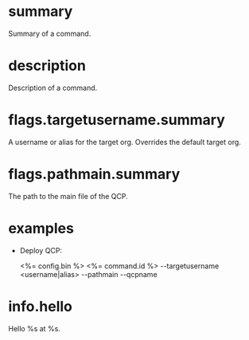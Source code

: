 # summary

Summary of a command.

# description

Description of a command.

# flags.targetusername.summary

A username or alias for the target org. Overrides the default target org.

# flags.pathmain.summary

The path to the main file of the QCP.

# examples

- Deploy QCP:

  <%= config.bin %> <%= command.id %> --targetusername <username|alias> --pathmain <path> --qcpname <name>

# info.hello

Hello %s at %s.
